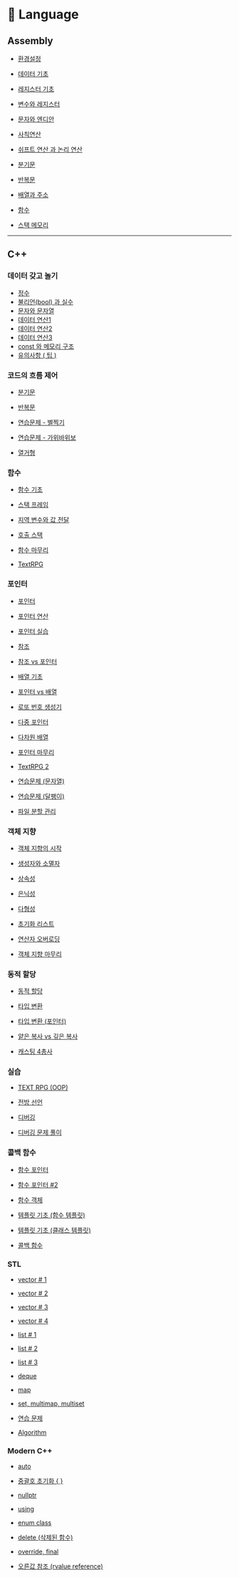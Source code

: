 # 📖 Language 

## Assembly

- [환경설정](https://github.com/minug0226/Game-BlackSmith/blob/main/%EA%B2%8C%EC%9E%84%20%EA%B0%9C%EB%B0%9C/Language/%EC%96%B4%EC%85%88%EB%B8%94%EB%A6%AC%20%EC%96%B8%EC%96%B4/%ED%99%98%EA%B2%BD%20%EC%84%A4%EC%A0%95.md)

- [데이터 기초](https://github.com/minug0226/Game-BlackSmith/blob/main/%EA%B2%8C%EC%9E%84%20%EA%B0%9C%EB%B0%9C/Language/%EC%96%B4%EC%85%88%EB%B8%94%EB%A6%AC%20%EC%96%B8%EC%96%B4/%EB%8D%B0%EC%9D%B4%ED%84%B0%20%EA%B8%B0%EC%B4%88.md)

- [레지스터 기초](https://github.com/minug0226/Game-BlackSmith/blob/main/%EA%B2%8C%EC%9E%84%20%EA%B0%9C%EB%B0%9C/Language/%EC%96%B4%EC%85%88%EB%B8%94%EB%A6%AC%20%EC%96%B8%EC%96%B4/%EB%A0%88%EC%A7%80%EC%8A%A4%ED%84%B0%20%EA%B8%B0%EC%B4%88.md)

- [변수와 레지스터](https://github.com/minug0226/Game-BlackSmith/blob/main/%EA%B2%8C%EC%9E%84%20%EA%B0%9C%EB%B0%9C/Language/%EC%96%B4%EC%85%88%EB%B8%94%EB%A6%AC%20%EC%96%B8%EC%96%B4/%EB%B3%80%EC%88%98%EC%99%80%20%EB%A0%88%EC%A7%80%EC%8A%A4%ED%84%B0.md)

- [문자와 엔디안](https://github.com/minug0226/Game-BlackSmith/blob/main/%EA%B2%8C%EC%9E%84%20%EA%B0%9C%EB%B0%9C/Language/%EC%96%B4%EC%85%88%EB%B8%94%EB%A6%AC%20%EC%96%B8%EC%96%B4/%EB%AC%B8%EC%9E%90%EC%99%80%20%EC%97%94%EB%94%94%EC%95%88.md)

- [사칙연산](https://github.com/minug0226/Game-BlackSmith/blob/main/%EA%B2%8C%EC%9E%84%20%EA%B0%9C%EB%B0%9C/Language/%EC%96%B4%EC%85%88%EB%B8%94%EB%A6%AC%20%EC%96%B8%EC%96%B4/%EC%82%AC%EC%B9%99%EC%97%B0%EC%82%B0.md)

- [쉬프트 연산 과 논리 연산](https://github.com/minug0226/Game-BlackSmith/blob/main/%EA%B2%8C%EC%9E%84%20%EA%B0%9C%EB%B0%9C/Language/%EC%96%B4%EC%85%88%EB%B8%94%EB%A6%AC%20%EC%96%B8%EC%96%B4/%EC%89%AC%ED%94%84%ED%8A%B8%20%EC%97%B0%EC%82%B0%EA%B3%BC%20%EB%85%BC%EB%A6%AC%20%EC%97%B0%EC%82%B0.md)

- [분기문](https://github.com/minug0226/Game-BlackSmith/blob/main/%EA%B2%8C%EC%9E%84%20%EA%B0%9C%EB%B0%9C/Language/%EC%96%B4%EC%85%88%EB%B8%94%EB%A6%AC%20%EC%96%B8%EC%96%B4/%EB%B6%84%EA%B8%B0%EB%AC%B8.md)

- [반복문](https://github.com/minug0226/Game-BlackSmith/blob/main/%EA%B2%8C%EC%9E%84%20%EA%B0%9C%EB%B0%9C/Language/%EC%96%B4%EC%85%88%EB%B8%94%EB%A6%AC%20%EC%96%B8%EC%96%B4/%EB%B0%98%EB%B3%B5%EB%AC%B8.md)

- [배열과 주소](https://github.com/minug0226/Game-BlackSmith/blob/main/%EA%B2%8C%EC%9E%84%20%EA%B0%9C%EB%B0%9C/Language/%EC%96%B4%EC%85%88%EB%B8%94%EB%A6%AC%20%EC%96%B8%EC%96%B4/%EB%B0%B0%EC%97%B4%EA%B3%BC%20%EC%A3%BC%EC%86%8C.md)

- [함수](https://github.com/minug0226/Game-BlackSmith/blob/main/%EA%B2%8C%EC%9E%84%20%EA%B0%9C%EB%B0%9C/Language/%EC%96%B4%EC%85%88%EB%B8%94%EB%A6%AC%20%EC%96%B8%EC%96%B4/%ED%95%A8%EC%88%98.md)

- [스택 메모리](https://github.com/minug0226/Game-BlackSmith/blob/main/%EA%B2%8C%EC%9E%84%20%EA%B0%9C%EB%B0%9C/Language/%EC%96%B4%EC%85%88%EB%B8%94%EB%A6%AC%20%EC%96%B8%EC%96%B4/%EC%8A%A4%ED%83%9D%20%EB%A9%94%EB%AA%A8%EB%A6%AC.md)

----------------

## C++

### 데이터 갖고 놀기

- [정수](https://github.com/minug0226/Game-BlackSmith/blob/main/%EA%B2%8C%EC%9E%84%20%EA%B0%9C%EB%B0%9C/Language/C%2B%2B/%EC%A0%95%EC%88%98.md)
- [불리언(bool) 과 실수](https://github.com/minug0226/Game-BlackSmith/blob/main/%EA%B2%8C%EC%9E%84%20%EA%B0%9C%EB%B0%9C/Language/C%2B%2B/%EB%B6%88%EB%A6%AC%EC%96%B8(bool)%20%EA%B3%BC%20%EC%8B%A4%EC%88%98.md)
- [문자와 문자열](https://github.com/minug0226/Game-BlackSmith/blob/main/%EA%B2%8C%EC%9E%84%20%EA%B0%9C%EB%B0%9C/Language/C%2B%2B/%EB%AC%B8%EC%9E%90%EC%99%80%20%EB%AC%B8%EC%9E%90%EC%97%B4.md)
- [데이터 연산1](https://github.com/minug0226/Game-BlackSmith/blob/main/%EA%B2%8C%EC%9E%84%20%EA%B0%9C%EB%B0%9C/Language/C%2B%2B/%EB%8D%B0%EC%9D%B4%ED%84%B0%20%EC%97%B0%EC%82%B01.md)
- [데이터 연산2](https://github.com/minug0226/Game-BlackSmith/blob/main/%EA%B2%8C%EC%9E%84%20%EA%B0%9C%EB%B0%9C/Language/C%2B%2B/%EB%8D%B0%EC%9D%B4%ED%84%B0%20%EC%97%B0%EC%82%B02.md)
- [데이터 연산3](https://github.com/minug0226/Game-BlackSmith/blob/main/%EA%B2%8C%EC%9E%84%20%EA%B0%9C%EB%B0%9C/Language/C%2B%2B/%EB%8D%B0%EC%9D%B4%ED%84%B0%20%EC%97%B0%EC%82%B03.md)
- [const 와 메모리 구조](https://github.com/minug0226/Game-BlackSmith/blob/main/%EA%B2%8C%EC%9E%84%20%EA%B0%9C%EB%B0%9C/Language/C%2B%2B/const%20%EC%99%80%20%EB%A9%94%EB%AA%A8%EB%A6%AC%20%EA%B5%AC%EC%A1%B0.md)
- [유의사항 ( 팁 )](https://github.com/minug0226/Game-BlackSmith/blob/main/%EA%B2%8C%EC%9E%84%20%EA%B0%9C%EB%B0%9C/Language/C%2B%2B/%EC%9C%A0%EC%9D%98%EC%82%AC%ED%95%AD%20(%20%ED%8C%81%20).md)

### 코드의 흐름 제어

- [분기문](https://github.com/minug0226/Game-BlackSmith/blob/main/%EA%B2%8C%EC%9E%84%20%EA%B0%9C%EB%B0%9C/Language/C%2B%2B/%EB%B6%84%EA%B8%B0%EB%AC%B8.md)

- [반복문](https://github.com/minug0226/Game-BlackSmith/blob/main/%EA%B2%8C%EC%9E%84%20%EA%B0%9C%EB%B0%9C/Language/C%2B%2B/%EB%B0%98%EB%B3%B5%EB%AC%B8.md)

- [연습문제 - 별찍기](https://github.com/minug0226/Game-BlackSmith/blob/main/%EA%B2%8C%EC%9E%84%20%EA%B0%9C%EB%B0%9C/Language/C%2B%2B/%EC%97%B0%EC%8A%B5%EB%AC%B8%EC%A0%9C%20-%20%EB%B3%84%EC%B0%8D%EA%B8%B0.md)

- [연습문제 - 가위바위보](https://github.com/minug0226/Game-BlackSmith/blob/main/%EA%B2%8C%EC%9E%84%20%EA%B0%9C%EB%B0%9C/Language/C%2B%2B/%EC%97%B0%EC%8A%B5%EB%AC%B8%EC%A0%9C%20-%20%EA%B0%80%EC%9C%84%EB%B0%94%EC%9C%84%EB%B3%B4.md)

- [열거형](https://github.com/minug0226/Game-BlackSmith/blob/main/%EA%B2%8C%EC%9E%84%20%EA%B0%9C%EB%B0%9C/Language/C%2B%2B/%EC%97%B4%EA%B1%B0%ED%98%95.md)

### 함수

- [함수 기초](https://github.com/minug0226/Game-BlackSmith/blob/main/%EA%B2%8C%EC%9E%84%20%EA%B0%9C%EB%B0%9C/Language/C%2B%2B/%ED%95%A8%EC%88%98%20%EA%B8%B0%EC%B4%88.md)

- [스택 프레임](https://github.com/minug0226/Game-BlackSmith/blob/main/%EA%B2%8C%EC%9E%84%20%EA%B0%9C%EB%B0%9C/Language/C%2B%2B/%EC%8A%A4%ED%83%9D%20%ED%94%84%EB%A0%88%EC%9E%84.md)

- [지역 변수와 값 전달](https://github.com/minug0226/Game-BlackSmith/blob/main/%EA%B2%8C%EC%9E%84%20%EA%B0%9C%EB%B0%9C/Language/C%2B%2B/%EC%A7%80%EC%97%AD%20%EB%B3%80%EC%88%98%EC%99%80%20%EA%B0%92%20%EC%A0%84%EB%8B%AC.md)

- [호출 스택](https://github.com/minug0226/Game-BlackSmith/blob/main/%EA%B2%8C%EC%9E%84%20%EA%B0%9C%EB%B0%9C/Language/C%2B%2B/%ED%98%B8%EC%B6%9C%20%EC%8A%A4%ED%83%9D.md)

- [함수 마무리](https://github.com/minug0226/Game-BlackSmith/blob/main/%EA%B2%8C%EC%9E%84%20%EA%B0%9C%EB%B0%9C/Language/C%2B%2B/%ED%95%A8%EC%88%98%20%EB%A7%88%EB%AC%B4%EB%A6%AC.md)

- [TextRPG](https://github.com/minug0226/Game-BlackSmith/blob/main/%EA%B2%8C%EC%9E%84%20%EA%B0%9C%EB%B0%9C/Language/C%2B%2B/TextRPG.md)

### 포인터

- [포인터](https://github.com/minug0226/Game-BlackSmith/blob/main/%EA%B2%8C%EC%9E%84%20%EA%B0%9C%EB%B0%9C/Language/C%2B%2B/%ED%8F%AC%EC%9D%B8%ED%84%B0.md)

- [포인터 연산](https://github.com/minug0226/Game-BlackSmith/blob/main/%EA%B2%8C%EC%9E%84%20%EA%B0%9C%EB%B0%9C/Language/C%2B%2B/%ED%8F%AC%EC%9D%B8%ED%84%B0%20%EC%97%B0%EC%82%B0.md)

- [포인터 실습](https://github.com/minug0226/Game-BlackSmith/blob/main/%EA%B2%8C%EC%9E%84%20%EA%B0%9C%EB%B0%9C/Language/C%2B%2B/%ED%8F%AC%EC%9D%B8%ED%84%B0%20%EC%8B%A4%EC%8A%B5.md)

- [참조](https://github.com/minug0226/Game-BlackSmith/blob/main/%EA%B2%8C%EC%9E%84%20%EA%B0%9C%EB%B0%9C/Language/C%2B%2B/%EC%B0%B8%EC%A1%B0.md)

- [참조 vs 포인터](https://github.com/minug0226/Game-BlackSmith/blob/main/%EA%B2%8C%EC%9E%84%20%EA%B0%9C%EB%B0%9C/Language/C%2B%2B/%EC%B0%B8%EC%A1%B0%20vs%20%ED%8F%AC%EC%9D%B8%ED%84%B0.md)

- [배열 기초](https://github.com/minug0226/Game-BlackSmith/blob/main/%EA%B2%8C%EC%9E%84%20%EA%B0%9C%EB%B0%9C/Language/C%2B%2B/%EB%B0%B0%EC%97%B4%20%EA%B8%B0%EC%B4%88.md)

- [포인터 vs 배열](https://github.com/minug0226/Game-BlackSmith/blob/main/%EA%B2%8C%EC%9E%84%20%EA%B0%9C%EB%B0%9C/Language/C%2B%2B/%ED%8F%AC%EC%9D%B8%ED%84%B0%20vs%20%EB%B0%B0%EC%97%B4.md)

- [로또 번호 생성기](https://github.com/minug0226/Game-BlackSmith/blob/main/%EA%B2%8C%EC%9E%84%20%EA%B0%9C%EB%B0%9C/Language/C%2B%2B/%EB%A1%9C%EB%98%90%20%EB%B2%88%ED%98%B8%20%EC%83%9D%EC%84%B1%EA%B8%B0.md)

- [다중 포인터](https://github.com/minug0226/Game-BlackSmith/blob/main/%EA%B2%8C%EC%9E%84%20%EA%B0%9C%EB%B0%9C/Language/C%2B%2B/%EB%8B%A4%EC%A4%91%20%ED%8F%AC%EC%9D%B8%ED%84%B0.md)

- [다차원 배열](https://github.com/minug0226/Game-BlackSmith/blob/main/%EA%B2%8C%EC%9E%84%20%EA%B0%9C%EB%B0%9C/Language/C%2B%2B/%EB%8B%A4%EC%B0%A8%EC%9B%90%20%EB%B0%B0%EC%97%B4.md)

- [포인터 마무리](https://github.com/minug0226/Game-BlackSmith/blob/main/%EA%B2%8C%EC%9E%84%20%EA%B0%9C%EB%B0%9C/Language/C%2B%2B/%ED%8F%AC%EC%9D%B8%ED%84%B0%20%EB%A7%88%EB%AC%B4%EB%A6%AC.md)

- [TextRPG 2](https://github.com/minug0226/Game-BlackSmith/blob/main/%EA%B2%8C%EC%9E%84%20%EA%B0%9C%EB%B0%9C/Language/C%2B%2B/TextRPG%202.md)

- [연습문제 (문자열)](https://github.com/minug0226/Game-BlackSmith/blob/main/%EA%B2%8C%EC%9E%84%20%EA%B0%9C%EB%B0%9C/Language/C%2B%2B/%EC%97%B0%EC%8A%B5%EB%AC%B8%EC%A0%9C%20(%EB%AC%B8%EC%9E%90%EC%97%B4).md)

- [연습문제 (달팽이)](https://github.com/minug0226/Game-BlackSmith/blob/main/%EA%B2%8C%EC%9E%84%20%EA%B0%9C%EB%B0%9C/Language/C%2B%2B/%EC%97%B0%EC%8A%B5%EB%AC%B8%EC%A0%9C%20(%EB%8B%AC%ED%8C%BD%EC%9D%B4).md)

- [파일 분할 관리](https://github.com/minug0226/Game-BlackSmith/blob/main/%EA%B2%8C%EC%9E%84%20%EA%B0%9C%EB%B0%9C/Language/C%2B%2B/%ED%8C%8C%EC%9D%BC%20%EB%B6%84%ED%95%A0%20%EA%B4%80%EB%A6%AC.md)

### 객체 지향

- [객체 지향의 시작](https://github.com/minug0226/Game-BlackSmith/blob/main/%EA%B2%8C%EC%9E%84%20%EA%B0%9C%EB%B0%9C/Language/C%2B%2B/%EA%B0%9D%EC%B2%B4%20%EC%A7%80%ED%96%A5%EC%9D%98%20%EC%8B%9C%EC%9E%91.md)

- [생성자와 소멸자](https://github.com/minug0226/Game-BlackSmith/blob/main/%EA%B2%8C%EC%9E%84%20%EA%B0%9C%EB%B0%9C/Language/C%2B%2B/%EC%83%9D%EC%84%B1%EC%9E%90%EC%99%80%20%EC%86%8C%EB%A9%B8%EC%9E%90.md)

- [상속성](https://github.com/minug0226/Game-BlackSmith/blob/main/%EA%B2%8C%EC%9E%84%20%EA%B0%9C%EB%B0%9C/Language/C%2B%2B/%EC%83%81%EC%86%8D%EC%84%B1.md)

- [은닉성](https://github.com/minug0226/Game-BlackSmith/blob/main/%EA%B2%8C%EC%9E%84%20%EA%B0%9C%EB%B0%9C/Language/C%2B%2B/%EC%9D%80%EB%8B%89%EC%84%B1.md)

- [다형성](https://github.com/minug0226/Game-BlackSmith/blob/main/%EA%B2%8C%EC%9E%84%20%EA%B0%9C%EB%B0%9C/Language/C%2B%2B/%EB%8B%A4%ED%98%95%EC%84%B1.md)

- [초기화 리스트](https://github.com/minug0226/Game-BlackSmith/blob/main/%EA%B2%8C%EC%9E%84%20%EA%B0%9C%EB%B0%9C/Language/C%2B%2B/%EC%B4%88%EA%B8%B0%ED%99%94%20%EB%A6%AC%EC%8A%A4%ED%8A%B8.md)

- [연산자 오버로딩](https://github.com/minug0226/Game-BlackSmith/blob/main/%EA%B2%8C%EC%9E%84%20%EA%B0%9C%EB%B0%9C/Language/C%2B%2B/%EC%97%B0%EC%82%B0%EC%9E%90%20%EC%98%A4%EB%B2%84%EB%A1%9C%EB%94%A9.md)

- [객체 지향 마무리](https://github.com/minug0226/Game-BlackSmith/blob/main/%EA%B2%8C%EC%9E%84%20%EA%B0%9C%EB%B0%9C/Language/C%2B%2B/%EA%B0%9D%EC%B2%B4%20%EC%A7%80%ED%96%A5%20%EB%A7%88%EB%AC%B4%EB%A6%AC.md)

### 동적 할당

- [동적 할당](https://github.com/minug0226/Game-BlackSmith/blob/main/%EA%B2%8C%EC%9E%84%20%EA%B0%9C%EB%B0%9C/Language/C%2B%2B/%EB%8F%99%EC%A0%81%20%ED%95%A0%EB%8B%B9.md)

- [타입 변환](https://github.com/minug0226/Game-BlackSmith/blob/main/%EA%B2%8C%EC%9E%84%20%EA%B0%9C%EB%B0%9C/Language/C%2B%2B/%ED%83%80%EC%9E%85%20%EB%B3%80%ED%99%98.md)

- [타입 변환 (포인터)](https://github.com/minug0226/Game-BlackSmith/blob/main/%EA%B2%8C%EC%9E%84%20%EA%B0%9C%EB%B0%9C/Language/C%2B%2B/%ED%83%80%EC%9E%85%20%EB%B3%80%ED%99%98%20(%ED%8F%AC%EC%9D%B8%ED%84%B0).md)

- [얕은 복사 vs 깊은 복사](https://github.com/minug0226/Game-BlackSmith/blob/main/%EA%B2%8C%EC%9E%84%20%EA%B0%9C%EB%B0%9C/Language/C%2B%2B/%EC%96%95%EC%9D%80%20%EB%B3%B5%EC%82%AC%20vs%20%EA%B9%8A%EC%9D%80%20%EB%B3%B5%EC%82%AC.md)

- [캐스팅 4총사](https://github.com/minug0226/Game-BlackSmith/blob/main/%EA%B2%8C%EC%9E%84%20%EA%B0%9C%EB%B0%9C/Language/C%2B%2B/%EC%BA%90%EC%8A%A4%ED%8C%85%204%EC%B4%9D%EC%82%AC.md)

### 실습

- [TEXT RPG (OOP)](https://github.com/minug0226/Game-BlackSmith/blob/main/%EA%B2%8C%EC%9E%84%20%EA%B0%9C%EB%B0%9C/Language/C%2B%2B/TEXT%20RPG%20(OOP).md)

- [전방 선언](https://github.com/minug0226/Game-BlackSmith/blob/main/%EA%B2%8C%EC%9E%84%20%EA%B0%9C%EB%B0%9C/Language/C%2B%2B/%EC%A0%84%EB%B0%A9%20%EC%84%A0%EC%96%B8.md)

- [디버깅](https://github.com/minug0226/Game-BlackSmith/blob/main/%EA%B2%8C%EC%9E%84%20%EA%B0%9C%EB%B0%9C/Language/C%2B%2B/%EB%94%94%EB%B2%84%EA%B9%85.md)

- [디버깅 문제 풀이](https://github.com/minug0226/Game-BlackSmith/blob/main/%EA%B2%8C%EC%9E%84%20%EA%B0%9C%EB%B0%9C/Language/C%2B%2B/%EB%94%94%EB%B2%84%EA%B9%85%20%EB%AC%B8%EC%A0%9C%20%ED%92%80%EC%9D%B4.md)

### 콜백 함수

- [함수 포인터](https://github.com/minug0226/Game-BlackSmith/blob/main/%EA%B2%8C%EC%9E%84%20%EA%B0%9C%EB%B0%9C/Language/C%2B%2B/%ED%95%A8%EC%88%98%20%ED%8F%AC%EC%9D%B8%ED%84%B0.md)

- [함수 포인터 #2](https://github.com/minug0226/Game-BlackSmith/blob/main/%EA%B2%8C%EC%9E%84%20%EA%B0%9C%EB%B0%9C/Language/C%2B%2B/%ED%95%A8%EC%88%98%20%ED%8F%AC%EC%9D%B8%ED%84%B0%20%232.md)

- [함수 객체](https://github.com/minug0226/Game-BlackSmith/blob/main/%EA%B2%8C%EC%9E%84%20%EA%B0%9C%EB%B0%9C/Language/C%2B%2B/%ED%95%A8%EC%88%98%20%EA%B0%9D%EC%B2%B4.md)

- [템플릿 기초 (함수 템플릿)](https://github.com/minug0226/Game-BlackSmith/blob/main/%EA%B2%8C%EC%9E%84%20%EA%B0%9C%EB%B0%9C/Language/C%2B%2B/%ED%85%9C%ED%94%8C%EB%A6%BF%20%EA%B8%B0%EC%B4%88%20(%ED%95%A8%EC%88%98%20%ED%85%9C%ED%94%8C%EB%A6%BF).md)

- [템플릿 기초 (클래스 템플릿)](https://github.com/minug0226/Game-BlackSmith/blob/main/%EA%B2%8C%EC%9E%84%20%EA%B0%9C%EB%B0%9C/Language/C%2B%2B/%ED%85%9C%ED%94%8C%EB%A6%BF%20%EA%B8%B0%EC%B4%88%20(%ED%81%B4%EB%9E%98%EC%8A%A4%20%ED%85%9C%ED%94%8C%EB%A6%BF).md)

- [콜백 함수](https://github.com/minug0226/Game-BlackSmith/blob/main/%EA%B2%8C%EC%9E%84%20%EA%B0%9C%EB%B0%9C/Language/C%2B%2B/%EC%BD%9C%EB%B0%B1%20%ED%95%A8%EC%88%98.md)

### STL

- [vector # 1 ](https://github.com/minug0226/Game-BlackSmith/blob/main/%EA%B2%8C%EC%9E%84%20%EA%B0%9C%EB%B0%9C/Language/C%2B%2B/vector%20%23%201.md)

- [vector # 2](https://github.com/minug0226/Game-BlackSmith/blob/main/%EA%B2%8C%EC%9E%84%20%EA%B0%9C%EB%B0%9C/Language/C%2B%2B/vector%20%23%202.md)

- [vector # 3](https://github.com/minug0226/Game-BlackSmith/blob/main/%EA%B2%8C%EC%9E%84%20%EA%B0%9C%EB%B0%9C/Language/C%2B%2B/vector%20%23%203.md)

- [vector # 4](https://github.com/minug0226/Game-BlackSmith/blob/main/%EA%B2%8C%EC%9E%84%20%EA%B0%9C%EB%B0%9C/Language/C%2B%2B/vector%20%23%204.md)

- [list # 1](https://github.com/minug0226/Game-BlackSmith/blob/main/%EA%B2%8C%EC%9E%84%20%EA%B0%9C%EB%B0%9C/Language/C%2B%2B/list%20%23%201.md)

- [list # 2](https://github.com/minug0226/Game-BlackSmith/blob/main/%EA%B2%8C%EC%9E%84%20%EA%B0%9C%EB%B0%9C/Language/C%2B%2B/list%20%23%202.md)

- [list # 3](https://github.com/minug0226/Game-BlackSmith/blob/main/%EA%B2%8C%EC%9E%84%20%EA%B0%9C%EB%B0%9C/Language/C%2B%2B/list%20%23%203.md)

- [deque](https://github.com/minug0226/Game-BlackSmith/blob/main/%EA%B2%8C%EC%9E%84%20%EA%B0%9C%EB%B0%9C/Language/C%2B%2B/deque.md)

- [map](https://github.com/minug0226/Game-BlackSmith/blob/main/%EA%B2%8C%EC%9E%84%20%EA%B0%9C%EB%B0%9C/Language/C%2B%2B/map.md)

- [set, multimap, multiset](https://github.com/minug0226/Game-BlackSmith/blob/main/%EA%B2%8C%EC%9E%84%20%EA%B0%9C%EB%B0%9C/Language/C%2B%2B/set%2C%20multimap%2C%20multiset.md)

- [연습 문제](https://github.com/minug0226/Game-BlackSmith/blob/main/%EA%B2%8C%EC%9E%84%20%EA%B0%9C%EB%B0%9C/Language/C%2B%2B/%EC%97%B0%EC%8A%B5%20%EB%AC%B8%EC%A0%9C.md)

- [Algorithm](https://github.com/minug0226/Game-BlackSmith/blob/main/%EA%B2%8C%EC%9E%84%20%EA%B0%9C%EB%B0%9C/Language/C%2B%2B/Algorithm.md)

### Modern C++

- [auto](https://github.com/minug0226/Game-BlackSmith/blob/main/%EA%B2%8C%EC%9E%84%20%EA%B0%9C%EB%B0%9C/Language/C%2B%2B/auto.md)

- [중괄호 초기화 { }](https://github.com/minug0226/Game-BlackSmith/blob/main/%EA%B2%8C%EC%9E%84%20%EA%B0%9C%EB%B0%9C/Language/C%2B%2B/%EC%A4%91%EA%B4%84%ED%98%B8%20%EC%B4%88%EA%B8%B0%ED%99%94%20%7B%20%7D.md)

- [nullptr](https://github.com/minug0226/Game-BlackSmith/blob/main/%EA%B2%8C%EC%9E%84%20%EA%B0%9C%EB%B0%9C/Language/C%2B%2B/nullptr.md)

- [using](https://github.com/minug0226/Game-BlackSmith/blob/main/%EA%B2%8C%EC%9E%84%20%EA%B0%9C%EB%B0%9C/Language/C%2B%2B/using.md)

- [enum class](https://github.com/minug0226/Game-BlackSmith/blob/main/%EA%B2%8C%EC%9E%84%20%EA%B0%9C%EB%B0%9C/Language/C%2B%2B/enum%20class.md)

- [delete (삭제된 함수)](https://github.com/minug0226/Game-BlackSmith/blob/main/%EA%B2%8C%EC%9E%84%20%EA%B0%9C%EB%B0%9C/Language/C%2B%2B/delete%20(%EC%82%AD%EC%A0%9C%EB%90%9C%20%ED%95%A8%EC%88%98).md)

- [override, final](https://github.com/minug0226/Game-BlackSmith/blob/main/%EA%B2%8C%EC%9E%84%20%EA%B0%9C%EB%B0%9C/Language/C%2B%2B/override%2C%20final.md)

- [오른값 참조 (rvalue reference)](https://github.com/minug0226/Game-BlackSmith/blob/main/%EA%B2%8C%EC%9E%84%20%EA%B0%9C%EB%B0%9C/Language/C%2B%2B/%EC%98%A4%EB%A5%B8%EA%B0%92%20%EC%B0%B8%EC%A1%B0%20(rvalue%20reference).md)
